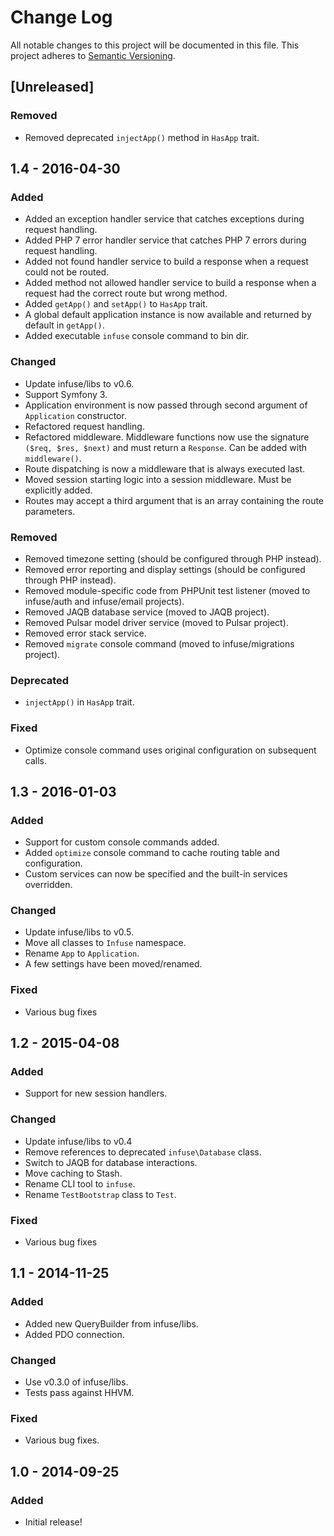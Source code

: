# Change Log
All notable changes to this project will be documented in this file.
This project adheres to [Semantic Versioning](http://semver.org/).

## [Unreleased]
### Removed
- Removed deprecated `injectApp()` method in `HasApp` trait.

## 1.4 - 2016-04-30
### Added
- Added an exception handler service that catches exceptions during request handling.
- Added PHP 7 error handler service that catches PHP 7 errors during request handling.
- Added not found handler service to build a response when a request could not be routed.
- Added method not allowed handler service to build a response when a request had the correct route but wrong method.
- Added `getApp()` and `setApp()` to `HasApp` trait.
- A global default application instance is now available and returned by default in `getApp()`.
- Added executable `infuse` console command to bin dir.

### Changed
- Update infuse/libs to v0.6.
- Support Symfony 3.
- Application environment is now passed through second argument of `Application` constructor.
- Refactored request handling.
- Refactored middleware. Middleware functions now use the signature `($req, $res, $next)` and must return a `Response`. Can be added with `middleware()`.
- Route dispatching is now a middleware that is always executed last.
- Moved session starting logic into a session middleware. Must be explicitly added.
- Routes may accept a third argument that is an array containing the route parameters.

### Removed
- Removed timezone setting (should be configured through PHP instead).
- Removed error reporting and display settings (should be configured through PHP instead).
- Removed module-specific code from PHPUnit test listener (moved to infuse/auth and infuse/email projects).
- Removed JAQB database service (moved to JAQB project).
- Removed Pulsar model driver service (moved to Pulsar project).
- Removed error stack service.
- Removed `migrate` console command (moved to infuse/migrations project).

### Deprecated
- `injectApp()` in `HasApp` trait.

### Fixed
- Optimize console command uses original configuration on subsequent calls.

## 1.3 - 2016-01-03
### Added
- Support for custom console commands added.
- Added `optimize` console command to cache routing table and configuration.
- Custom services can now be specified and the built-in services overridden.

### Changed
- Update infuse/libs to v0.5.
- Move all classes to `Infuse` namespace.
- Rename `App` to `Application`.
- A few settings have been moved/renamed.

### Fixed
- Various bug fixes

## 1.2 - 2015-04-08
### Added
- Support for new session handlers.

### Changed
- Update infuse/libs to v0.4
- Remove references to deprecated `infuse\Database` class.
- Switch to JAQB for database interactions.
- Move caching to Stash.
- Rename CLI tool to `infuse`.
- Rename `TestBootstrap` class to `Test`.

### Fixed
- Various bug fixes

## 1.1 - 2014-11-25
### Added
- Added new QueryBuilder from infuse/libs.
- Added PDO connection.

### Changed
- Use v0.3.0 of infuse/libs.
- Tests pass against HHVM.

### Fixed
- Various bug fixes.

## 1.0 - 2014-09-25
### Added
- Initial release!